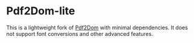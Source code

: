 Pdf2Dom-lite
============

This is a lightweight fork of [Pdf2Dom](https://github.com/radkovo/Pdf2Dom) with minimal dependencies.
It does not support font conversions and other advanced features.
